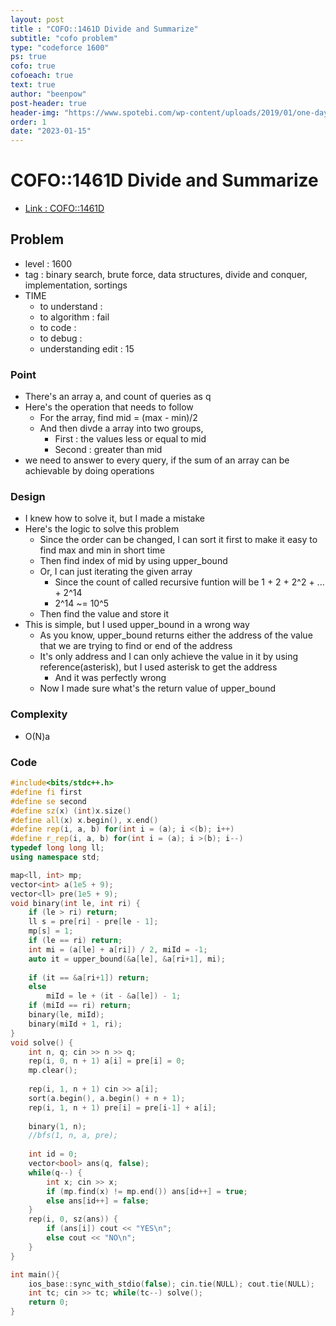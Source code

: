 ```yaml
---
layout: post
title : "COFO::1461D Divide and Summarize"
subtitle: "cofo problem"
type: "codeforce 1600"
ps: true
cofo: true
cofoeach: true
text: true
author: "beenpow"
post-header: true
header-img: "https://www.spotebi.com/wp-content/uploads/2019/01/one-day-day-one-workout-motivation-spotebi.jpg"
order: 1
date: "2023-01-15"
---
```

# COFO::1461D Divide and Summarize
- [Link : COFO::1461D](https://codeforces.com/problemset/problem/1461/D)


## Problem 

- level : 1600
- tag : binary search, brute force, data structures, divide and conquer, implementation, sortings
- TIME
  - to understand    : 
  - to algorithm     : fail
  - to code          : 
  - to debug         : 
  - understanding edit : 15

### Point
- There's an array a, and count of queries as q
- Here's the operation that needs to follow 
  - For the array, find mid = (max - min)/2
  - And then divde a array into two groups,
    - First : the values less or equal to mid
    - Second : greater than mid
- we need to answer to every query, if the sum of an array can be achievable by doing operations

### Design
- I knew how to solve it, but I made a mistake
- Here's the logic to solve this problem
  - Since the order can be changed, I can sort it first to make it easy to find max and min in short time
  - Then find index of mid by using upper_bound
  - Or, I can just iterating the given array
    - Since the count of called recursive funtion will be 1 + 2 + 2^2 + ... + 2^14
    - 2^14 ~= 10^5
  - Then find the value and store it
- This is simple, but I used upper_bound in a wrong way
  - As you know, upper_bound returns either the address of the value that we are trying to find or end of the address
  - It's only address and I can only achieve the value in it by using reference(asterisk), but I used asterisk to get the address
    - And it was perfectly wrong
  - Now I made sure what's the return value of upper_bound
### Complexity
- O(N)a

### Code

```cpp
#include<bits/stdc++.h>
#define fi first
#define se second
#define sz(x) (int)x.size()
#define all(x) x.begin(), x.end()
#define rep(i, a, b) for(int i = (a); i <(b); i++)
#define r_rep(i, a, b) for(int i = (a); i >(b); i--)
typedef long long ll;
using namespace std;

map<ll, int> mp;
vector<int> a(1e5 + 9);
vector<ll> pre(1e5 + 9);
void binary(int le, int ri) {
    if (le > ri) return;
    ll s = pre[ri] - pre[le - 1];
    mp[s] = 1;
    if (le == ri) return;
    int mi = (a[le] + a[ri]) / 2, miId = -1;
    auto it = upper_bound(&a[le], &a[ri+1], mi);
    
    if (it == &a[ri+1]) return;
    else
        miId = le + (it - &a[le]) - 1;
    if (miId == ri) return;
    binary(le, miId);
    binary(miId + 1, ri);
}
void solve() {
    int n, q; cin >> n >> q;
    rep(i, 0, n + 1) a[i] = pre[i] = 0;
    mp.clear();
    
    rep(i, 1, n + 1) cin >> a[i];
    sort(a.begin(), a.begin() + n + 1);
    rep(i, 1, n + 1) pre[i] = pre[i-1] + a[i];
    
    binary(1, n);
    //bfs(1, n, a, pre);
    
    int id = 0;
    vector<bool> ans(q, false);
    while(q--) {
        int x; cin >> x;
        if (mp.find(x) != mp.end()) ans[id++] = true;
        else ans[id++] = false;
    }
    rep(i, 0, sz(ans)) {
        if (ans[i]) cout << "YES\n";
        else cout << "NO\n";
    }
}

int main(){
    ios_base::sync_with_stdio(false); cin.tie(NULL); cout.tie(NULL);
    int tc; cin >> tc; while(tc--) solve();
    return 0;
}
```
